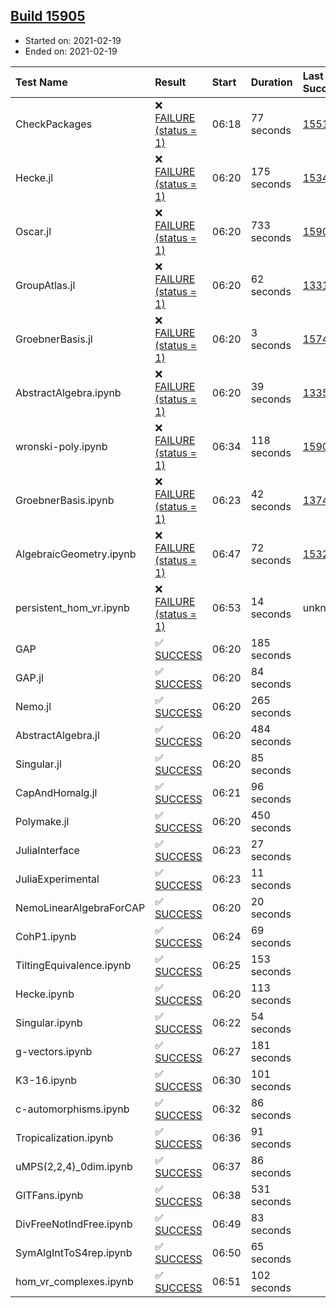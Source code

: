 ## [Build 15905](https://oscarci.mathematik.uni-kl.de/job/oscar/15905/)

* Started on: 2021-02-19
* Ended on: 2021-02-19

| Test Name    | Result | Start | Duration | Last Success | First Failure |
|:-------------|:-------|:------|:---------|:-------------|:--------------|
| CheckPackages | ❌ [FAILURE (status = 1)](https://oscarci.mathematik.uni-kl.de/job/oscar/15905/artifact/logs/build-15905/CheckPackages.log) | 06:18 | 77 seconds | [15514](https://oscarci.mathematik.uni-kl.de/job/oscar/15514/) | [15515](https://oscarci.mathematik.uni-kl.de/job/oscar/15515/) |
| Hecke.jl | ❌ [FAILURE (status = 1)](https://oscarci.mathematik.uni-kl.de/job/oscar/15905/artifact/logs/build-15905/Hecke.jl.log) | 06:20 | 175 seconds | [15344](https://oscarci.mathematik.uni-kl.de/job/oscar/15344/) | [15348](https://oscarci.mathematik.uni-kl.de/job/oscar/15348/) |
| Oscar.jl | ❌ [FAILURE (status = 1)](https://oscarci.mathematik.uni-kl.de/job/oscar/15905/artifact/logs/build-15905/Oscar.jl.log) | 06:20 | 733 seconds | [15904](https://oscarci.mathematik.uni-kl.de/job/oscar/15904/) | [15905](https://oscarci.mathematik.uni-kl.de/job/oscar/15905/) |
| GroupAtlas.jl | ❌ [FAILURE (status = 1)](https://oscarci.mathematik.uni-kl.de/job/oscar/15905/artifact/logs/build-15905/GroupAtlas.jl.log) | 06:20 | 62 seconds | [13311](https://oscarci.mathematik.uni-kl.de/job/oscar/13311/) | [13312](https://oscarci.mathematik.uni-kl.de/job/oscar/13312/) |
| GroebnerBasis.jl | ❌ [FAILURE (status = 1)](https://oscarci.mathematik.uni-kl.de/job/oscar/15905/artifact/logs/build-15905/GroebnerBasis.jl.log) | 06:20 | 3 seconds | [15745](https://oscarci.mathematik.uni-kl.de/job/oscar/15745/) | [15746](https://oscarci.mathematik.uni-kl.de/job/oscar/15746/) |
| AbstractAlgebra.ipynb | ❌ [FAILURE (status = 1)](https://oscarci.mathematik.uni-kl.de/job/oscar/15905/artifact/logs/build-15905/AbstractAlgebra.ipynb.log) | 06:20 | 39 seconds | [13355](https://oscarci.mathematik.uni-kl.de/job/oscar/13355/) | [13356](https://oscarci.mathematik.uni-kl.de/job/oscar/13356/) |
| wronski-poly.ipynb | ❌ [FAILURE (status = 1)](https://oscarci.mathematik.uni-kl.de/job/oscar/15905/artifact/logs/build-15905/wronski-poly.ipynb.log) | 06:34 | 118 seconds | [15903](https://oscarci.mathematik.uni-kl.de/job/oscar/15903/) | [15904](https://oscarci.mathematik.uni-kl.de/job/oscar/15904/) |
| GroebnerBasis.ipynb | ❌ [FAILURE (status = 1)](https://oscarci.mathematik.uni-kl.de/job/oscar/15905/artifact/logs/build-15905/GroebnerBasis.ipynb.log) | 06:23 | 42 seconds | [13748](https://oscarci.mathematik.uni-kl.de/job/oscar/13748/) | [13749](https://oscarci.mathematik.uni-kl.de/job/oscar/13749/) |
| AlgebraicGeometry.ipynb | ❌ [FAILURE (status = 1)](https://oscarci.mathematik.uni-kl.de/job/oscar/15905/artifact/logs/build-15905/AlgebraicGeometry.ipynb.log) | 06:47 | 72 seconds | [15322](https://oscarci.mathematik.uni-kl.de/job/oscar/15322/) | [15323](https://oscarci.mathematik.uni-kl.de/job/oscar/15323/) |
| persistent_hom_vr.ipynb | ❌ [FAILURE (status = 1)](https://oscarci.mathematik.uni-kl.de/job/oscar/15905/artifact/logs/build-15905/persistent_hom_vr.ipynb.log) | 06:53 | 14 seconds | unknown | unknown |
| GAP | ✅ [SUCCESS](https://oscarci.mathematik.uni-kl.de/job/oscar/15905/artifact/logs/build-15905/GAP.log) | 06:20 | 185 seconds |  |  |
| GAP.jl | ✅ [SUCCESS](https://oscarci.mathematik.uni-kl.de/job/oscar/15905/artifact/logs/build-15905/GAP.jl.log) | 06:20 | 84 seconds |  |  |
| Nemo.jl | ✅ [SUCCESS](https://oscarci.mathematik.uni-kl.de/job/oscar/15905/artifact/logs/build-15905/Nemo.jl.log) | 06:20 | 265 seconds |  |  |
| AbstractAlgebra.jl | ✅ [SUCCESS](https://oscarci.mathematik.uni-kl.de/job/oscar/15905/artifact/logs/build-15905/AbstractAlgebra.jl.log) | 06:20 | 484 seconds |  |  |
| Singular.jl | ✅ [SUCCESS](https://oscarci.mathematik.uni-kl.de/job/oscar/15905/artifact/logs/build-15905/Singular.jl.log) | 06:20 | 85 seconds |  |  |
| CapAndHomalg.jl | ✅ [SUCCESS](https://oscarci.mathematik.uni-kl.de/job/oscar/15905/artifact/logs/build-15905/CapAndHomalg.jl.log) | 06:21 | 96 seconds |  |  |
| Polymake.jl | ✅ [SUCCESS](https://oscarci.mathematik.uni-kl.de/job/oscar/15905/artifact/logs/build-15905/Polymake.jl.log) | 06:20 | 450 seconds |  |  |
| JuliaInterface | ✅ [SUCCESS](https://oscarci.mathematik.uni-kl.de/job/oscar/15905/artifact/logs/build-15905/JuliaInterface.log) | 06:23 | 27 seconds |  |  |
| JuliaExperimental | ✅ [SUCCESS](https://oscarci.mathematik.uni-kl.de/job/oscar/15905/artifact/logs/build-15905/JuliaExperimental.log) | 06:23 | 11 seconds |  |  |
| NemoLinearAlgebraForCAP | ✅ [SUCCESS](https://oscarci.mathematik.uni-kl.de/job/oscar/15905/artifact/logs/build-15905/NemoLinearAlgebraForCAP.log) | 06:20 | 20 seconds |  |  |
| CohP1.ipynb | ✅ [SUCCESS](https://oscarci.mathematik.uni-kl.de/job/oscar/15905/artifact/logs/build-15905/CohP1.ipynb.log) | 06:24 | 69 seconds |  |  |
| TiltingEquivalence.ipynb | ✅ [SUCCESS](https://oscarci.mathematik.uni-kl.de/job/oscar/15905/artifact/logs/build-15905/TiltingEquivalence.ipynb.log) | 06:25 | 153 seconds |  |  |
| Hecke.ipynb | ✅ [SUCCESS](https://oscarci.mathematik.uni-kl.de/job/oscar/15905/artifact/logs/build-15905/Hecke.ipynb.log) | 06:20 | 113 seconds |  |  |
| Singular.ipynb | ✅ [SUCCESS](https://oscarci.mathematik.uni-kl.de/job/oscar/15905/artifact/logs/build-15905/Singular.ipynb.log) | 06:22 | 54 seconds |  |  |
| g-vectors.ipynb | ✅ [SUCCESS](https://oscarci.mathematik.uni-kl.de/job/oscar/15905/artifact/logs/build-15905/g-vectors.ipynb.log) | 06:27 | 181 seconds |  |  |
| K3-16.ipynb | ✅ [SUCCESS](https://oscarci.mathematik.uni-kl.de/job/oscar/15905/artifact/logs/build-15905/K3-16.ipynb.log) | 06:30 | 101 seconds |  |  |
| c-automorphisms.ipynb | ✅ [SUCCESS](https://oscarci.mathematik.uni-kl.de/job/oscar/15905/artifact/logs/build-15905/c-automorphisms.ipynb.log) | 06:32 | 86 seconds |  |  |
| Tropicalization.ipynb | ✅ [SUCCESS](https://oscarci.mathematik.uni-kl.de/job/oscar/15905/artifact/logs/build-15905/Tropicalization.ipynb.log) | 06:36 | 91 seconds |  |  |
| uMPS(2,2,4)_0dim.ipynb | ✅ [SUCCESS](https://oscarci.mathematik.uni-kl.de/job/oscar/15905/artifact/logs/build-15905/uMPS-2-2-4-_0dim.ipynb.log) | 06:37 | 86 seconds |  |  |
| GITFans.ipynb | ✅ [SUCCESS](https://oscarci.mathematik.uni-kl.de/job/oscar/15905/artifact/logs/build-15905/GITFans.ipynb.log) | 06:38 | 531 seconds |  |  |
| DivFreeNotIndFree.ipynb | ✅ [SUCCESS](https://oscarci.mathematik.uni-kl.de/job/oscar/15905/artifact/logs/build-15905/DivFreeNotIndFree.ipynb.log) | 06:49 | 83 seconds |  |  |
| SymAlgIntToS4rep.ipynb | ✅ [SUCCESS](https://oscarci.mathematik.uni-kl.de/job/oscar/15905/artifact/logs/build-15905/SymAlgIntToS4rep.ipynb.log) | 06:50 | 65 seconds |  |  |
| hom_vr_complexes.ipynb | ✅ [SUCCESS](https://oscarci.mathematik.uni-kl.de/job/oscar/15905/artifact/logs/build-15905/hom_vr_complexes.ipynb.log) | 06:51 | 102 seconds |  |  |
